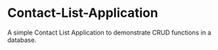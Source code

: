 # Contact-List-Application
A simple Contact List Application to demonstrate CRUD functions in a database.
